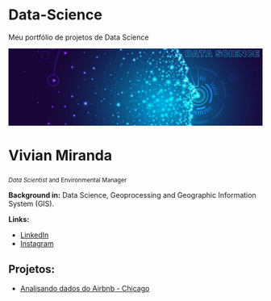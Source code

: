 # Data-Science 
Meu portfólio de projetos de Data Science


<p align="center">
  <img src="https://github.com/vivianmiranda-py/Data-Science/blob/master/Azul%20Ilustrado%20Tecnologia%20Geral%20LinkedIn%20Banner.png?raw=true">
</p>

# Vivian Miranda
<sub>*Data Scientist* and Environmental Manager</sub>


**Background in:** Data Science, Geoprocessing and Geographic Information System (GIS).

**Links:**

* [LinkedIn](https://www.linkedin.com/in/vivian-miranda-9821571a6/)
* [Instagram](https://www.instagram.com/vivianmiranda.ds/?hl=pt-br)


## Projetos:
* [Analisando dados do Airbnb - Chicago](https://github.com/vivianmiranda-py/Data-Science/blob/master/Analisando_Dados_Airbnb_chicago%20(1).ipynb)

